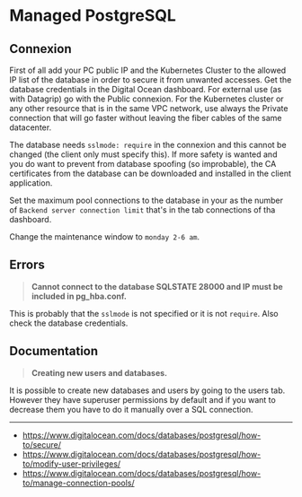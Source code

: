 # Managed PostgreSQL

## Connexion

First of all add your PC public IP and the Kubernetes Cluster to the allowed IP list of the database in order to secure it from unwanted accesses.
Get the database credentials in the Digital Ocean dashboard. For external use (as with Datagrip) go with the Public connexion. For the Kubernetes cluster or any other resource that is in the same VPC network, use always the Private connection that will go faster without leaving the fiber cables of the same datacenter.

The database needs `sslmode: require` in the connexion and this cannot be changed (the client only must specify this). If more safety is wanted and you do want to prevent from database spoofing (so improbable), the CA certificates from the database can be downloaded and installed in the client application.

Set the maximum pool connections to the database in your as the number of `Backend server connection limit` that's in the tab connections of tha dashboard.

Change the maintenance window to `monday 2-6 am`.

## Errors

> **Cannot connect to the database SQLSTATE 28000 and IP must be included in pg_hba.conf.**

This is probably that the `sslmode` is not specified or it is not `require`.
Also check the database credentials.

## Documentation

> **Creating new users and databases.**

It is possible to create new databases and users by going to the users tab. However they have superuser permissions by default and if you want to decrease them you have to do it manually over a SQL connection.

---

- https://www.digitalocean.com/docs/databases/postgresql/how-to/secure/
- https://www.digitalocean.com/docs/databases/postgresql/how-to/modify-user-privileges/
- https://www.digitalocean.com/docs/databases/postgresql/how-to/manage-connection-pools/
